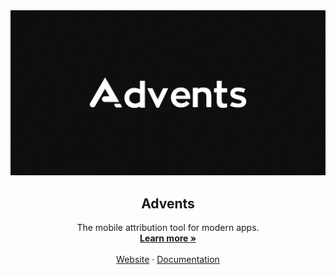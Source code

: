 <a href="https://advents.io/?utm_medium=social&utm_source=github&utm_campaign=advents-profile">
  <img alt="Advents is the mobile attribution tool for modern apps." src="https://github.com/advents-io/docs/blob/main/.github/og.png">
</a>

<h2 align="center">Advents</h2>

<p align="center">
  The mobile attribution tool for modern apps.
  <br />
  <a href="https://advents.io/?utm_medium=social&utm_source=github&utm_campaign=advents-profile"><strong>Learn more »</strong></a>
  <br />
  <br />
  <a href="https://advents.io/?utm_medium=social&utm_source=github&utm_campaign=advents-profile">Website</a>
  ·
  <a href="https://docs.advents.io">Documentation</a>
</p>
